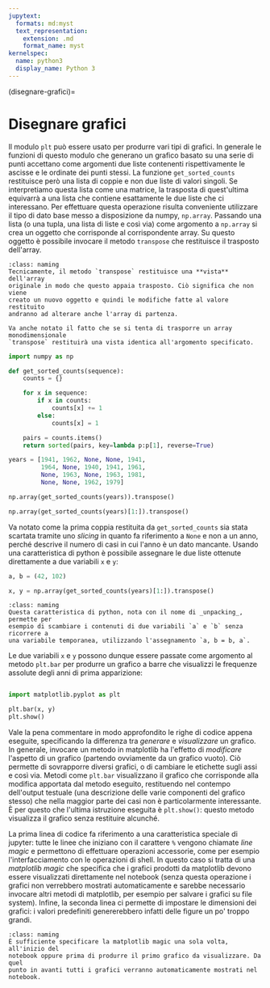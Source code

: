 ```yaml
---
jupytext:
  formats: md:myst
  text_representation:
    extension: .md
    format_name: myst
kernelspec:
  name: python3
  display_name: Python 3
---
```


(disegnare-grafici)=
# Disegnare grafici

Il modulo `plt` può essere usato per produrre vari tipi di grafici. In generale
le funzioni di questo modulo che generano un grafico basato su una serie di
punti accettano come argomenti due liste contenenti rispettivamente le ascisse
e le ordinate dei punti stessi. La funzione `get_sorted_counts` restituisce
però una lista di coppie e non due liste di valori singoli. Se interpretiamo
questa lista come una matrice, la trasposta di quest'ultima equivarrà a una
lista che contiene esattamente le due liste che ci interessano. Per effettuare
questa operazione risulta conveniente utilizzare il tipo di dato base messo a
disposizione da numpy, `np.array`. Passando una lista (o una tupla, una lista
di liste e così via) come argomento a `np.array` si crea un oggetto che
corrisponde al corrispondente array. Su questo oggetto è possibile invocare
il metodo `transpose` che restituisce il trasposto dell'array.


```{admonition} Nomenclatura
:class: naming
Tecnicamente, il metodo `transpose` restituisce una **vista** dell'array
originale in modo che questo appaia trasposto. Ciò significa che non viene
creato un nuovo oggetto e quindi le modifiche fatte al valore restituito
andranno ad alterare anche l'array di partenza.

Va anche notato il fatto che se si tenta di trasporre un array monodimensionale
`transpose` restituirà una vista identica all'argomento specificato.
```

```python
import numpy as np

def get_sorted_counts(sequence):
    counts = {}

    for x in sequence:
        if x in counts:
            counts[x] += 1
        else:
            counts[x] = 1

    pairs = counts.items()
    return sorted(pairs, key=lambda p:p[1], reverse=True)

years = [1941, 1962, None, None, 1941,
         1964, None, 1940, 1941, 1961,
         None, 1963, None, 1963, 1981,
         None, None, 1962, 1979]

np.array(get_sorted_counts(years)).transpose()
```

```python
np.array(get_sorted_counts(years)[1:]).transpose()
```

Va notato come la prima coppia restituita da `get_sorted_counts` sia stata
scartata tramite uno _slicing_ in quanto fa riferimento a `None` e non a un
anno, perché descrive il numero di casi in cui l'anno è un dato mancante.
Usando una caratteristica di python è possibile assegnare le due liste ottenute
direttamente a due variabili `x` e `y`:

```python
a, b = (42, 102)
```

```python
x, y = np.array(get_sorted_counts(years)[1:]).transpose()
```

```{admonition} Nomenclatura
:class: naming
Questa caratteristica di python, nota con il nome di _unpacking_, permette per
esempio di scambiare i contenuti di due variabili `a` e `b` senza ricorrere a
una variabile temporanea, utilizzando l'assegnamento `a, b = b, a`.
```

Le due variabili `x` e `y` possono dunque essere passate come argomento al
metodo `plt.bar` per produrre un grafico a barre che visualizzi le frequenze
assolute degli anni di prima apparizione:


```python

import matplotlib.pyplot as plt

plt.bar(x, y)
plt.show()
```

Vale la pena commentare in modo approfondito le righe di codice appena
eseguite, specificando la differenza tra _generare_ e _visualizzare_ un
grafico. In generale, invocare un metodo in matplotlib ha l'effetto di
_modificare_ l'aspetto di un grafico (partendo ovviamente da un grafico vuoto).
Ciò permette di sovrapporre diversi grafici, o di cambiare le etichette sugli
assi e così via. Metodi come `plt.bar` visualizzano il grafico che corrisponde
alla modifica apportata dal metodo eseguito, restituendo nel contempo
dell'output testuale (una descrizione delle varie componenti del grafico
stesso) che nella maggior parte dei casi non è particolarmente interessante.
È per questo che l'ultima istruzione eseguita è `plt.show()`: questo metodo
visualizza il grafico senza restituire alcunché.

La prima linea di codice fa riferimento a una caratteristica speciale di
jupyter: tutte le linee che iniziano con il carattere `%` vengono chiamate
_line magic_ e permettono di effettuare operazioni accessorie, come per esempio
l'interfacciamento con le operazioni di shell. In questo caso si tratta di una
_matplotlib magic_ che specifica che i grafici prodotti da matplotlib devono
essere visualizzati direttamente nel notebook (senza questa operazione i
grafici non verrebbero mostrati automaticamente e sarebbe necessario invocare
altri metodi di matplotlib, per esempio per salvare i grafici su file system).
Infine, la seconda linea ci permette di impostare le dimensioni dei grafici: i
valori predefiniti genererebbero infatti delle figure un po' troppo grandi.

```{admonition} Nomenclatura
:class: naming
È sufficiente specificare la matplotlib magic una sola volta, all'inizio del
notebook oppure prima di produrre il primo grafico da visualizzare. Da quel
punto in avanti tutti i grafici verranno automaticamente mostrati nel notebook.
```
